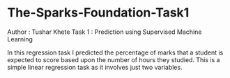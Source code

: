 # The-Sparks-Foundation-Task1

Author : Tushar Khete
Task 1 : Prediction using Supervised Machine Learning

In this regression task I predicted the percentage of marks that a student is expected to score based upon the number of hours they studied.
This is a simple linear regression task as it involves just two variables.  
